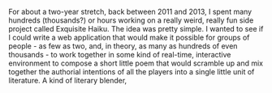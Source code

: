 For about a two-year stretch, back between 2011 and 2013, I spent many hundreds (thousands?) or hours working on a really weird, really fun side project called Exquisite Haiku. The idea was pretty simple. I wanted to see if I could write a web application that would make it possible for groups of people - as few as two, and, in theory, as many as hundreds of even thousands - to work together in some kind of real-time, interactive environment to compose a short little poem that would scramble up and mix together the authorial intentions of all the players into a single little unit of literature. A kind of literary blender,
